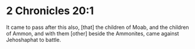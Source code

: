 # 2 Chronicles 20:1

It came to pass after this also, [that] the children of Moab, and the children of Ammon, and with them [other] beside the Ammonites, came against Jehoshaphat to battle.